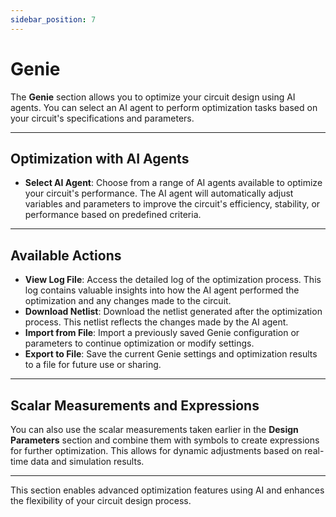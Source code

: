 ```yaml
---
sidebar_position: 7
---
```


# Genie

The **Genie** section allows you to optimize your circuit design using AI agents. You can select an AI agent to perform optimization tasks based on your circuit's specifications and parameters.

---

## Optimization with AI Agents

- **Select AI Agent**: Choose from a range of AI agents available to optimize your circuit's performance. The AI agent will automatically adjust variables and parameters to improve the circuit's efficiency, stability, or performance based on predefined criteria.

---

## Available Actions

- **View Log File**: Access the detailed log of the optimization process. This log contains valuable insights into how the AI agent performed the optimization and any changes made to the circuit.
- **Download Netlist**: Download the netlist generated after the optimization process. This netlist reflects the changes made by the AI agent.
- **Import from File**: Import a previously saved Genie configuration or parameters to continue optimization or modify settings.
- **Export to File**: Save the current Genie settings and optimization results to a file for future use or sharing.

---

## Scalar Measurements and Expressions

You can also use the scalar measurements taken earlier in the **Design Parameters** section and combine them with symbols to create expressions for further optimization. This allows for dynamic adjustments based on real-time data and simulation results.

---

This section enables advanced optimization features using AI and enhances the flexibility of your circuit design process.
